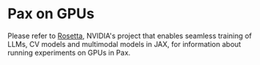 # Pax on GPUs
Please refer to [Rosetta](https://github.com/NVIDIA/JAX-Toolbox/tree/main/rosetta/rosetta/projects/pax), NVIDIA's project that enables seamless training of LLMs, CV models and multimodal models in JAX, for information about running experiments on GPUs in Pax.
